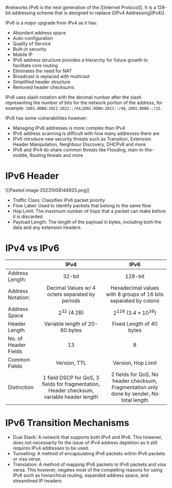 #networks 
IPv6 is the next generation of the [[Internet Protocol]]. It is a 128-bit addressing scheme that is designed to replace [[IPv4 Addressing|IPv4]]. 

IPv6 is a major upgrade from IPv4 as it has:
- Abundant address space
- Auto-configuration
- Quality of Service
- Built-in security
- Mobile IP
- IPv6 address structure provides a hierarchy for future growth to facilitate core routing 
- Eliminates the need for NAT
- Broadcast is replaced with multicast
- Simplified header structure
- Removed header checksums

IPv6 uses slash notation with the decimal number after the slash representing the number of bits for the network portion of the address, for example: `2001:0DB8:2021:2022::/64`,`2001:0DB8:2021::/48`, `2001:0DB8::/32`.

IPv6 has some vulnerabilities however:
- Managing IPv6 addresses is more complex than IPv4
- IPv6 address scanning is difficult with how many addresses there are
- IPv6 introduce new security threats such as Transition, Extension Header Manipulation, Neighbour Discovery, DHCPv6 and more
- IPv6 and IPv4 do share common threats like Flooding, man-in-the-middle, Routing threats and more

# IPv6 Header
![[Pasted image 20231008144925.png]]
- Traffic Class: Classifies IPv6 packet priority 
- Flow Label: Used to identify packets that belong to the same flow
- Hop Limit: The maximum number of hops that a packet can make before it is discarded
- Payload Length: The length of the payload in bytes, including both the data and any extension headers.

# IPv4 vs IPv6
|                      |                                           IPv4                                            |                              IPv6                               |
| -------------------- |:-----------------------------------------------------------------------------------------:|:---------------------------------------------------------------:|
| Address Length:      |                                          32-bit                                           |                             128-bit                             |
| Address Notation:    |                      Decimal Values w/ 4 octets separated by periods                      | Hexadecimal values with 8 groups of 16 bits separated by colons |
| Address Space        |                                      $2^{32}$ (4.2B)                                      |                 $2^{128}$ ($3.4\times 10^{38}$)                 |
| Header Length        |                              Variable length of 20-60 bytes                               |                    Fixed Length of 40 bytes                     |
| No. of Header Fields |                                            13                                             |                                8                                |
| Common Fields        |                                       Version, TTL                                        |                       Version, Hop Limit                        |
| Distinction          | 1 field DSCP for QoS, 3 fields for fragmentation, Header checksum, variable header length | 2 fields for QoS, No header checksum, Fragmentation only done by sender, No total length                                                                |

# IPv6 Transition Mechanisms
- Dual Stack: A network that supports both IPv4 and IPv6. This however, does not necessarily fix the issue of IPv4 address depletion as it still requires IPv4 addresses to be used.
- Tunnelling: A method of encapsulating IPv6 packets within IPv6 packets or visa verse.
- Translation: A method of mapping IPv6 packets to IPv6 packets and visa versa. This however, negates most of the compelling reasons for using IPv6 such as hierarchical routing, expanded address space, and streamlined IP headers